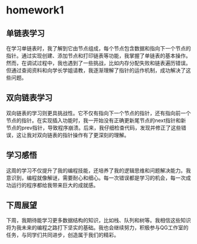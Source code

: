 # homework1
## 单链表学习
在学习单链表时，我了解到它由节点组成，每个节点包含数据和指向下一个节点的指针。通过实现创建、添加节点和打印链表等功能，我掌握了单链表的基本操作。然而，在调试过程中，我也遇到了一些挑战，比如内存分配失败和链表遍历错误。但通过查阅资料和向学长学姐请教，我逐渐理解了指针的运作机制，成功解决了这些问题。
## 双向链表学习
双向链表的学习则更具挑战性。它不仅有指向下一个节点的指针，还有指向前一个节点的指针。在实现插入功能时，我一开始没有正确更新尾节点的next指针和新节点的prev指针，导致程序崩溃。后来，我仔细检查代码，发现并修正了这些错误，这让我对双向链表的指针操作有了更深刻的理解。
## 学习感悟
这周的学习不仅提升了我的编程技能，还培养了我的逻辑思维和问题解决能力。我意识到，编程就像解谜，需要耐心和细心。每一次错误都是学习的机会，每一次成功运行的程序都给我带来巨大的成就感。
## 下周展望
下周，我期待能学习更多数据结构的知识，比如栈、队列和树等。我相信这些知识将为我未来的编程之路打下坚实的基础。我也会继续努力，积极参与QG工作室的任务，与同学们共同进步，创造属于我们的精彩。
